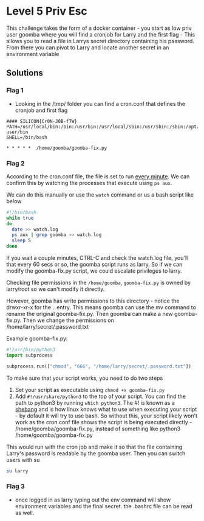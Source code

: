 # Level 5 Priv Esc

This challenge takes the form of a docker container - you start as low priv user goomba 
where you will find a cronjob for Larry and the first flag - This allows you to 
read a file in Larrys secret directory containing his password. From there you
can pivot to Larry and locate another secret in an environment variable

## Solutions
### Flag 1

- Looking in the /tmp/ folder you can find a cron.conf that defines the cronjob and first flag

```
#### SILICON{Cr0N-J0B-f7W}
PATH=/usr/local/bin:/bin:/usr/bin:/usr/local/sbin:/usr/sbin:/sbin:/opt/aws/bin:/home/ec2-user/bin
SHELL=/bin/bash

* * * * *  /home/goomba/goomba-fix.py
```

### Flag 2

According to the cron.conf file, the file is set to run [every minute](https://crontab.guru/#*_*_*_*_*). We can confirm this by watching the processes that execute using `ps aux`.

We can do this manually or use the `watch` command or us a bash script like below
```bash
#!/bin/bash
while true
do
  date >> watch.log
  ps aux | grep goomba >> watch.log
  sleep 5
done
```

If you wait a couple minutes, CTRL-C and check the watch.log file, you'll that every 60 secs or so, the goomba script runs as larry. So if we can modify the goomba-fix.py script, we could escalate privileges to larry.

Checking file permissions in the `/home/goomba`, `goomba-fix.py` is owned by larry/root so we can't modify it directly.

However, goomba has write permissions to this directory - notice the drwxr-xr-x for the `.` entry. This means goomba can use the mv command to rename the original goomba-fix.py. Then goomba can make a new goomba-fix.py. Then we change the permissions on /home/larry/secret/.password.txt

Example goomba-fix.py:
```python
#!/usr/bin/python3
import subprocess

subprocess.run(["chmod", "666", "/home/larry/secret/.password.txt"])
```

To make sure that your script works, you need to do two steps

1. Set your script as executable using `chmod +x goomba-fix.py`
2. Add `#!/usr/share/python3` to the top of your script. You can find the path to python3 by running `which python3`. The #! is known as a [shebang](https://en.wikipedia.org/wiki/Shebang_(Unix)) and is how linux knows what to use when executing your script - by default it will try to use bash. So without this, your script likely won't work as the cron.conf file shows the script is being executed directly - /home/goomba/goomba-fix.py, instead of something like python3 /home/goomba/goomba-fix.py

This would run with the cron job and make it so that the file containing Larry's password is readable by the goomba user. Then you can switch users with su

```bash
su larry
```
### Flag 3

- once logged in as larry typing out the env command will show environment variables and the final secret. the .bashrc file can be read as well.